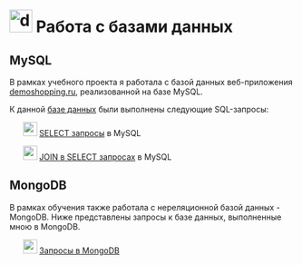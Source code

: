 # <img width="40" height="40" src="https://img.icons8.com/?size=100&id=43611&format=png&color=000000" alt="database"/> Работа с базами данных


## MySQL
В рамках учебного проекта я работала с базой данных веб-приложения [demoshopping.ru](https://qa.demoshopping.ru/), реализованной на базе MySQL.

К данной [базе данных](https://github.com/NikolaevaAR/database/blob/main/%D0%A1%D1%82%D1%80%D1%83%D0%BA%D1%82%D1%83%D1%80%D0%B0%20%D0%B1%D0%B0%D0%B7%D1%8B%20%D0%B4%D0%B0%D0%BD%D0%BD%D1%8B%D1%85%20demoshopping.ru.png) были выполнены следующие SQL-запросы:

&nbsp;&nbsp;&nbsp;&nbsp;&nbsp;
<img width="25" height="25" src="https://img.icons8.com/nolan/96/my-sql.png" alt="my-sql"/> [SELECT запросы](https://docs.google.com/spreadsheets/d/11r04OCBKj_N6k4DEfJlfSPYuMKw3Lk3zgXjZF2EKNiM/edit?usp=sharing) в MySQL

&nbsp;&nbsp;&nbsp;&nbsp;&nbsp;
<img width="25" height="25" src="https://img.icons8.com/nolan/96/my-sql.png" alt="my-sql"/> [JOIN в SELECT запросах](https://docs.google.com/spreadsheets/d/1t594hmCTU5GCKBxPTqHG-ZoKNatpUu6eM-OSpk5uOgo/edit?usp=sharing) в MySQL


## MongoDB
В рамках обучения также работала с нереляционной базой данных - MongoDB. Ниже представлены запросы к базе данных, выполненные мною в MongoDB.

&nbsp;&nbsp;&nbsp;&nbsp;&nbsp;
<img width="25" height="25" src="https://img.icons8.com/nolan/96/mongo-db.png" alt="mongo-db"/> [Запросы в MongoDB](https://docs.google.com/spreadsheets/d/1t1VMk8F0yQQqxt8aa8n4_daprP0BmPePxms6hCfqlYE/edit?usp=sharing)
